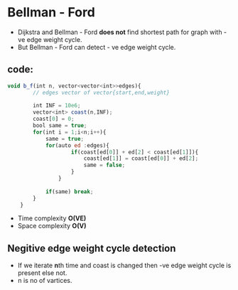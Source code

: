 
# Bellman - Ford

- Dijkstra and Bellman - Ford **does not** find shortest path for graph with -ve edge weight cycle.
- But Bellman - Ford can detect - ve edge weight cycle.




## code:

```javascript
void b_f(int n, vector<vector<int>>edges){
	    // edges vector of vector{start,end,weight}
      
	    int INF = 10e6;
	    vector<int> coast(n,INF);
	    coast[0] = 0;
	    bool same = true;
	    for(int i = 1;i<n;i++){
	        same = true;
	        for(auto ed :edges){
	                if(coast[ed[0]] + ed[2] < coast[ed[1]]){
	                    coast[ed[1]] = coast[ed[0]] + ed[2];
	                    same = false;
	                }
	            }
	        
	        if(same) break;
	    }
	}
```
- Time complexity **O(VE)**
- Space complexity **O(V)**
  
## Negitive edge weight cycle detection

- If we iterate **n**th time and coast is changed then  -ve edge weight cycle is present else not.
- n is no of vartices.

  
